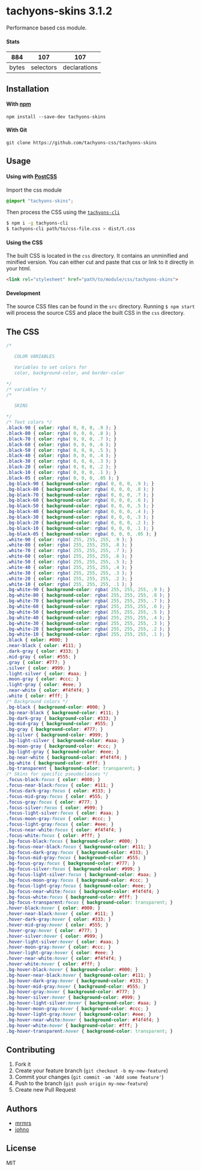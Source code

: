 # tachyons-skins 3.1.2

Performance based css module.

#### Stats

884 | 107 | 107
---|---|---
bytes | selectors | declarations

## Installation

#### With [npm](https://npmjs.com)

```
npm install --save-dev tachyons-skins
```

#### With Git

```
git clone https://github.com/tachyons-css/tachyons-skins
```

## Usage

#### Using with [PostCSS](https://github.com/postcss/postcss)

Import the css module

```css
@import "tachyons-skins";
```

Then process the CSS using the [`tachyons-cli`](https://github.com/tachyons-css/tachyons-cli)

```sh
$ npm i -g tachyons-cli
$ tachyons-cli path/to/css-file.css > dist/t.css
```

#### Using the CSS

The built CSS is located in the `css` directory. It contains an unminified and minified version.
You can either cut and paste that css or link to it directly in your html.

```html
<link rel="stylesheet" href="path/to/module/css/tachyons-skins">
```

#### Development

The source CSS files can be found in the `src` directory.
Running `$ npm start` will process the source CSS and place the built CSS in the `css` directory.

## The CSS

```css
/*

   COLOR VARIABLES

   Variables to set colors for
   color, background-color, and border-color

*/
/* variables */
/*

   SKINS

*/
/* Text colors */
.black-90 { color: rgba( 0, 0, 0, .9 ); }
.black-80 { color: rgba( 0, 0, 0, .8 ); }
.black-70 { color: rgba( 0, 0, 0, .7 ); }
.black-60 { color: rgba( 0, 0, 0, .6 ); }
.black-50 { color: rgba( 0, 0, 0, .5 ); }
.black-40 { color: rgba( 0, 0, 0, .4 ); }
.black-30 { color: rgba( 0, 0, 0, .3 ); }
.black-20 { color: rgba( 0, 0, 0, .2 ); }
.black-10 { color: rgba( 0, 0, 0, .1 ); }
.black-05 { color: rgba( 0, 0, 0, .05 ); }
.bg-black-90 { background-color: rgba( 0, 0, 0, .9 ); }
.bg-black-80 { background-color: rgba( 0, 0, 0, .8 ); }
.bg-black-70 { background-color: rgba( 0, 0, 0, .7 ); }
.bg-black-60 { background-color: rgba( 0, 0, 0, .6 ); }
.bg-black-50 { background-color: rgba( 0, 0, 0, .5 ); }
.bg-black-40 { background-color: rgba( 0, 0, 0, .4 ); }
.bg-black-30 { background-color: rgba( 0, 0, 0, .3 ); }
.bg-black-20 { background-color: rgba( 0, 0, 0, .2 ); }
.bg-black-10 { background-color: rgba( 0, 0, 0, .1 ); }
.bg-black-05 { background-color: rgba( 0, 0, 0, .05 ); }
.white-90 { color: rgba( 255, 255, 255, .9 ); }
.white-80 { color: rgba( 255, 255, 255, .8 ); }
.white-70 { color: rgba( 255, 255, 255, .7 ); }
.white-60 { color: rgba( 255, 255, 255, .6 ); }
.white-50 { color: rgba( 255, 255, 255, .5 ); }
.white-40 { color: rgba( 255, 255, 255, .4 ); }
.white-30 { color: rgba( 255, 255, 255, .3 ); }
.white-20 { color: rgba( 255, 255, 255, .2 ); }
.white-10 { color: rgba( 255, 255, 255, .1 ); }
.bg-white-90 { background-color: rgba( 255, 255, 255, .9 ); }
.bg-white-80 { background-color: rgba( 255, 255, 255, .8 ); }
.bg-white-70 { background-color: rgba( 255, 255, 255, .7 ); }
.bg-white-60 { background-color: rgba( 255, 255, 255, .6 ); }
.bg-white-50 { background-color: rgba( 255, 255, 255, .5 ); }
.bg-white-40 { background-color: rgba( 255, 255, 255, .4 ); }
.bg-white-30 { background-color: rgba( 255, 255, 255, .3 ); }
.bg-white-20 { background-color: rgba( 255, 255, 255, .2 ); }
.bg-white-10 { background-color: rgba( 255, 255, 255, .1 ); }
.black { color: #000; }
.near-black { color: #111; }
.dark-gray { color: #333; }
.mid-gray { color: #555; }
.gray { color: #777; }
.silver { color: #999; }
.light-silver { color: #aaa; }
.moon-gray { color: #ccc; }
.light-gray { color: #eee; }
.near-white { color: #f4f4f4; }
.white { color: #fff; }
/* Background colors */
.bg-black { background-color: #000; }
.bg-near-black { background-color: #111; }
.bg-dark-gray { background-color: #333; }
.bg-mid-gray { background-color: #555; }
.bg-gray { background-color: #777; }
.bg-silver { background-color: #999; }
.bg-light-silver { background-color: #aaa; }
.bg-moon-gray { background-color: #ccc; }
.bg-light-gray { background-color: #eee; }
.bg-near-white { background-color: #f4f4f4; }
.bg-white { background-color: #fff; }
.bg-transparent { background-color: transparent; }
/* Skins for specific pseudoclasses */
.focus-black:focus { color: #000; }
.focus-near-black:focus { color: #111; }
.focus-dark-gray:focus { color: #333; }
.focus-mid-gray:focus { color: #555; }
.focus-gray:focus { color: #777; }
.focus-silver:focus { color: #999; }
.focus-light-silver:focus { color: #aaa; }
.focus-moon-gray:focus { color: #ccc; }
.focus-light-gray:focus { color: #eee; }
.focus-near-white:focus { color: #f4f4f4; }
.focus-white:focus { color: #fff; }
.bg-focus-black:focus { background-color: #000; }
.bg-focus-near-black:focus { background-color: #111; }
.bg-focus-dark-gray:focus { background-color: #333; }
.bg-focus-mid-gray:focus { background-color: #555; }
.bg-focus-gray:focus { background-color: #777; }
.bg-focus-silver:focus { background-color: #999; }
.bg-focus-light-silver:focus { background-color: #aaa; }
.bg-focus-moon-gray:focus { background-color: #ccc; }
.bg-focus-light-gray:focus { background-color: #eee; }
.bg-focus-near-white:focus { background-color: #f4f4f4; }
.bg-focus-white:focus { background-color: #fff; }
.bg-focus-transparent:focus { background-color: transparent; }
.hover-black:hover { color: #000; }
.hover-near-black:hover { color: #111; }
.hover-dark-gray:hover { color: #333; }
.hover-mid-gray:hover { color: #555; }
.hover-gray:hover { color: #777; }
.hover-silver:hover { color: #999; }
.hover-light-silver:hover { color: #aaa; }
.hover-moon-gray:hover { color: #ccc; }
.hover-light-gray:hover { color: #eee; }
.hover-near-white:hover { color: #f4f4f4; }
.hover-white:hover { color: #fff; }
.bg-hover-black:hover { background-color: #000; }
.bg-hover-near-black:hover { background-color: #111; }
.bg-hover-dark-gray:hover { background-color: #333; }
.bg-hover-mid-gray:hover { background-color: #555; }
.bg-hover-gray:hover { background-color: #777; }
.bg-hover-silver:hover { background-color: #999; }
.bg-hover-light-silver:hover { background-color: #aaa; }
.bg-hover-moon-gray:hover { background-color: #ccc; }
.bg-hover-light-gray:hover { background-color: #eee; }
.bg-hover-near-white:hover { background-color: #f4f4f4; }
.bg-hover-white:hover { background-color: #fff; }
.bg-hover-transparent:hover { background-color: transparent; }
```

## Contributing

1. Fork it
2. Create your feature branch (`git checkout -b my-new-feature`)
3. Commit your changes (`git commit -am 'Add some feature'`)
4. Push to the branch (`git push origin my-new-feature`)
5. Create new Pull Request

## Authors

* [mrmrs](http://mrmrs.io)
* [johno](http://johnotander.com)

## License

MIT

